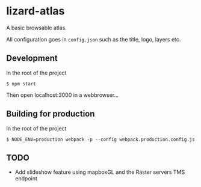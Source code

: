 lizard-atlas
============

A basic browsable atlas.

All configuration goes in `config.json` such as the title, logo, layers etc.


Development
-----------

In the root of the project

```
$ npm start
```
Then open localhost:3000 in a webbrowser...




Building for production
-----------------------

In the root of the project

```
$ NODE_ENV=production webpack -p --config webpack.production.config.js
```




TODO
----

- Add slideshow feature using mapboxGL and the Raster servers TMS endpoint